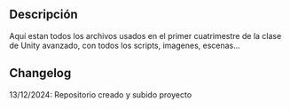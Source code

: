 ## Descripción

Aquí estan todos los archivos usados en el primer cuatrimestre de la clase de Unity avanzado, con todos los scripts, imagenes, escenas...

## Changelog

13/12/2024: Repositorio creado y subido proyecto
